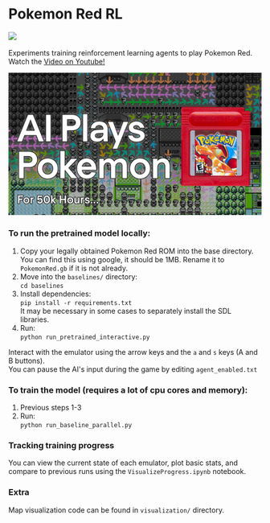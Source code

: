 # Pokemon Red RL

<a href="https://youtu.be/DcYLT37ImBY">
  <img src="/assets/poke_map.gif?raw=true">
</a>


Experiments training reinforcement learning agents to play Pokemon Red.   
Watch the [Video on Youtube!](https://youtu.be/DcYLT37ImBY)  

<a href="https://youtu.be/DcYLT37ImBY">
  <img src="/assets/Pokemon YT5 FFFFinal.jpg?raw=true" width="512">
</a>
  
### To run the pretrained model locally:

1. Copy your legally obtained Pokemon Red ROM into the base directory. You can find this using google, it should be 1MB. Rename it to `PokemonRed.gb` if it is not already. 
2. Move into the `baselines/` directory:  
 ```cd baselines```
3. Install dependencies:  
```pip install -r requirements.txt```  
It may be necessary in some cases to separately install the SDL libraries.
4. Run:  
```python run_pretrained_interactive.py```

Interact with the emulator using the arrow keys and the `a` and `s` keys (A and B buttons).  
You can pause the AI's input during the game by editing `agent_enabled.txt`

### To train the model (requires a lot of cpu cores and memory):

1. Previous steps 1-3
2. Run:  
```python run_baseline_parallel.py```

### Tracking training progress
You can view the current state of each emulator, plot basic stats, and compare to previous runs using the `VisualizeProgress.ipynb` notebook.

### Extra
Map visualization code can be found in `visualization/` directory.

